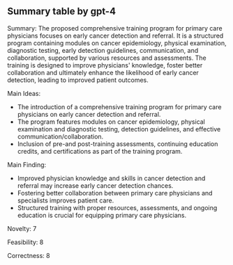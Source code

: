 ## Summary table by gpt-4
Summary: 
The proposed comprehensive training program for primary care physicians focuses on early cancer detection and referral. It is a structured program containing modules on cancer epidemiology, physical examination, diagnostic testing, early detection guidelines, communication, and collaboration, supported by various resources and assessments. The training is designed to improve physicians' knowledge, foster better collaboration and ultimately enhance the likelihood of early cancer detection, leading to improved patient outcomes.

Main Ideas: 
- The introduction of a comprehensive training program for primary care physicians on early cancer detection and referral.
- The program features modules on cancer epidemiology, physical examination and diagnostic testing, detection guidelines, and effective communication/collaboration.
- Inclusion of pre-and post-training assessments, continuing education credits, and certifications as part of the training program. 

Main Finding: 
- Improved physician knowledge and skills in cancer detection and referral may increase early cancer detection chances.
- Fostering better collaboration between primary care physicians and specialists improves patient care.
- Structured training with proper resources, assessments, and ongoing education is crucial for equipping primary care physicians.

Novelty: 
7

Feasibility: 
8

Correctness: 
8
